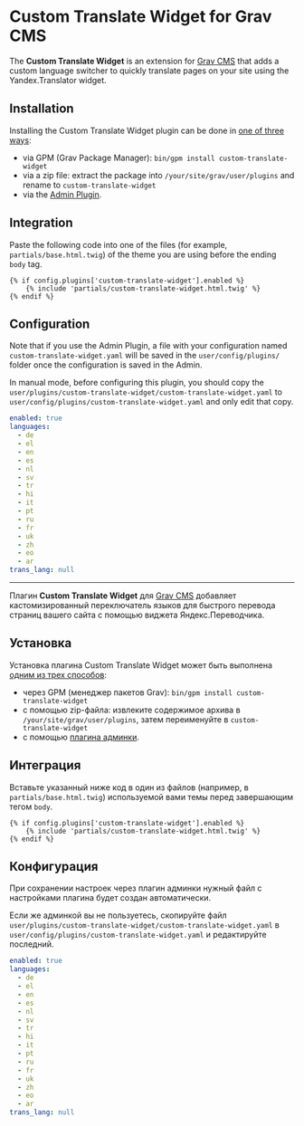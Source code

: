 # Custom Translate Widget for Grav CMS

The **Custom Translate Widget** is an extension for [Grav CMS](https://github.com/getgrav/grav) that adds a custom language switcher to quickly translate pages on your site using the Yandex.Translator widget.

## Installation

Installing the Custom Translate Widget plugin can be done in [one of three ways](https://learn.getgrav.org/17/plugins/plugin-install):

* via GPM (Grav Package Manager): `bin/gpm install custom-translate-widget`
* via a zip file: extract the package into `/your/site/grav/user/plugins` and rename to `custom-translate-widget`
* via the [Admin Plugin](https://github.com/getgrav/grav-plugin-admin).

## Integration

Paste the following code into one of the files (for example, `partials/base.html.twig`) of the theme you are using before the ending `body` tag.

```twig
{% if config.plugins['custom-translate-widget'].enabled %}
    {% include 'partials/custom-translate-widget.html.twig' %}
{% endif %}
```

## Configuration

Note that if you use the Admin Plugin, a file with your configuration named `custom-translate-widget.yaml` will be saved in the `user/config/plugins/` folder once the configuration is saved in the Admin.

In manual mode, before configuring this plugin, you should copy the `user/plugins/custom-translate-widget/custom-translate-widget.yaml` to `user/config/plugins/custom-translate-widget.yaml` and only edit that copy.

```yaml
enabled: true
languages:
  - de
  - el
  - en
  - es
  - nl
  - sv
  - tr
  - hi
  - it
  - pt
  - ru
  - fr
  - uk
  - zh
  - eo
  - ar
trans_lang: null
```

---

Плагин **Custom Translate Widget** для [Grav CMS](https://github.com/getgrav/grav) добавляет кастомизированный переключатель языков для быстрого перевода страниц вашего сайта с помощью виджета Яндекс.Переводчика.

## Установка

Установка плагина Custom Translate Widget может быть выполнена [одним из трех способов](https://grav-docs.ru/plugins/plugin-install/):

* через GPM (менеджер пакетов Grav): `bin/gpm install custom-translate-widget`
* с помощью zip-файла: извлеките содержимое архива в `/your/site/grav/user/plugins`, затем переименуйте в `custom-translate-widget`
* с помощью [плагина админки](https://github.com/getgrav/grav-plugin-admin).

## Интеграция

Вставьте указанный ниже код в один из файлов (например, в `partials/base.html.twig`) используемой вами темы перед завершающим тегом `body`.

```twig
{% if config.plugins['custom-translate-widget'].enabled %}
    {% include 'partials/custom-translate-widget.html.twig' %}
{% endif %}
```

## Конфигурация

При сохранении настроек через плагин админки нужный файл с настройками плагина будет создан автоматически.

Если же админкой вы не пользуетесь, скопируйте файл `user/plugins/custom-translate-widget/custom-translate-widget.yaml` в `user/config/plugins/custom-translate-widget.yaml` и редактируйте последний.

```yaml
enabled: true
languages:
  - de
  - el
  - en
  - es
  - nl
  - sv
  - tr
  - hi
  - it
  - pt
  - ru
  - fr
  - uk
  - zh
  - eo
  - ar
trans_lang: null
```
